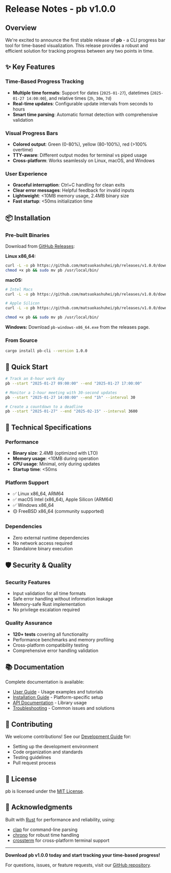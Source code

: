 # Release Notes - pb v1.0.0

## Overview
We're excited to announce the first stable release of **pb** - a CLI progress bar tool for time-based visualization. This release provides a robust and efficient solution for tracking progress between any two points in time.

## ✨ Key Features

### Time-Based Progress Tracking
- **Multiple time formats**: Support for dates (`2025-01-27`), datetimes (`2025-01-27 14:00:00`), and relative times (`2h`, `30m`, `7d`)
- **Real-time updates**: Configurable update intervals from seconds to hours
- **Smart time parsing**: Automatic format detection with comprehensive validation

### Visual Progress Bars
- **Colored output**: Green (0-80%), yellow (80-100%), red (>100% overtime)
- **TTY-aware**: Different output modes for terminal vs piped usage
- **Cross-platform**: Works seamlessly on Linux, macOS, and Windows

### User Experience
- **Graceful interruption**: Ctrl+C handling for clean exits
- **Clear error messages**: Helpful feedback for invalid inputs
- **Lightweight**: <10MB memory usage, 2.4MB binary size
- **Fast startup**: <50ms initialization time

## 📦 Installation

### Pre-built Binaries
Download from [GitHub Releases](https://github.com/matsuokashuhei/pb/releases/v1.0.0):

**Linux x86_64:**
```bash
curl -L -o pb https://github.com/matsuokashuhei/pb/releases/v1.0.0/download/pb-linux-x86_64
chmod +x pb && sudo mv pb /usr/local/bin/
```

**macOS:**
```bash
# Intel Macs
curl -L -o pb https://github.com/matsuokashuhei/pb/releases/v1.0.0/download/pb-macos-x86_64

# Apple Silicon
curl -L -o pb https://github.com/matsuokashuhei/pb/releases/v1.0.0/download/pb-macos-arm64

chmod +x pb && sudo mv pb /usr/local/bin/
```

**Windows:**
Download `pb-windows-x86_64.exe` from the releases page.

### From Source
```bash
cargo install pb-cli --version 1.0.0
```

## 🚀 Quick Start

```bash
# Track an 8-hour work day
pb --start "2025-01-27 09:00:00" --end "2025-01-27 17:00:00"

# Monitor a 1-hour meeting with 30-second updates
pb --start "2025-01-27 14:00:00" --end "1h" --interval 30

# Create a countdown to a deadline
pb --start "2025-01-27" --end "2025-02-15" --interval 3600
```

## 🔧 Technical Specifications

### Performance
- **Binary size**: 2.4MB (optimized with LTO)
- **Memory usage**: <10MB during operation
- **CPU usage**: Minimal, only during updates
- **Startup time**: <50ms

### Platform Support
- ✅ Linux x86_64, ARM64
- ✅ macOS Intel (x86_64), Apple Silicon (ARM64)
- ✅ Windows x86_64
- 🟡 FreeBSD x86_64 (community supported)

### Dependencies
- Zero external runtime dependencies
- No network access required
- Standalone binary execution

## 🛡️ Security & Quality

### Security Features
- Input validation for all time formats
- Safe error handling without information leakage
- Memory-safe Rust implementation
- No privilege escalation required

### Quality Assurance
- **120+ tests** covering all functionality
- Performance benchmarks and memory profiling
- Cross-platform compatibility testing
- Comprehensive error handling validation

## 📚 Documentation

Complete documentation is available:
- [User Guide](docs/user_guide.md) - Usage examples and tutorials
- [Installation Guide](docs/installation.md) - Platform-specific setup
- [API Documentation](docs/api_documentation.md) - Library usage
- [Troubleshooting](docs/troubleshooting.md) - Common issues and solutions

## 🤝 Contributing

We welcome contributions! See our [Development Guide](docs/development_guide.md) for:
- Setting up the development environment  
- Code organization and standards
- Testing guidelines
- Pull request process

## 📝 License

pb is licensed under the [MIT License](LICENSE).

## 🙏 Acknowledgments

Built with [Rust](https://www.rust-lang.org/) for performance and reliability, using:
- [clap](https://clap.rs/) for command-line parsing
- [chrono](https://github.com/chronotope/chrono) for robust time handling
- [crossterm](https://github.com/crossterm-rs/crossterm) for cross-platform terminal support

---

**Download pb v1.0.0 today and start tracking your time-based progress!**

For questions, issues, or feature requests, visit our [GitHub repository](https://github.com/matsuokashuhei/pb).